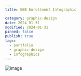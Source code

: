 ```yaml
---
title: EBB Enrollment Infographic

category: graphic-design
date: 2024-01-31
modified: 2024-01-31
pinned: false
publish: true
tags:
  - portfolio
  - graphic-design
  - infographics
---
```


![image](/assets/ebb-infographic-v2.jpg)
